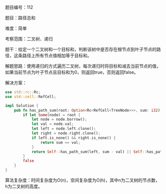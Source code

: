题目编号：112

题目：路径总和

难度：简单

考察范围：二叉树、递归

题干：给定一个二叉树和一个目标和，判断该树中是否存在根节点到叶子节点的路径，这条路径上所有节点值相加等于目标和。

解题思路：使用递归的方式遍历二叉树，每次递归时将目标和减去当前节点的值，如果当前节点为叶子节点且目标和为0，则返回true，否则返回false。

解决方案：

```rust
use std::rc::Rc;
use std::cell::RefCell;

impl Solution {
    pub fn has_path_sum(root: Option<Rc<RefCell<TreeNode>>>, sum: i32) -> bool {
        if let Some(node) = root {
            let node = node.borrow();
            let val = node.val;
            let left = node.left.clone();
            let right = node.right.clone();
            if left.is_none() && right.is_none() {
                return sum == val;
            }
            return Self::has_path_sum(left, sum - val) || Self::has_path_sum(right, sum - val);
        }
        false
    }
}
```

算法复杂度：时间复杂度为O(n)，空间复杂度为O(h)，其中n为二叉树的节点数，h为二叉树的高度。